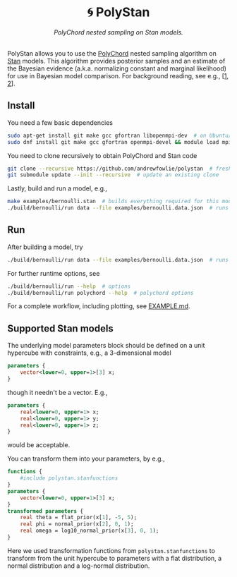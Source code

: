 <h1 align="center">
 🌀 PolyStan
</h1>

<div align="center">
<i>PolyChord nested sampling on Stan models. </i>
</div>
<br>

PolyStan allows you to use the [PolyChord](https://github.com/PolyChord) nested sampling algorithm on [Stan](https://mc-stan.org/docs/reference-manual/blocks.html) models. This algorithm provides posterior samples and an estimate of the Bayesian evidence (a.k.a. normalizing constant and marginal likelihood) for use in Bayesian model comparison. For background reading, see e.g., [[1](https://arxiv.org/abs/2205.15570), [2](https://arxiv.org/abs/1502.01856)].

## Install

You need a few basic dependencies
```bash
sudo apt-get install git make gcc gfortran libopenmpi-dev  # on Ubuntu/debian
sudo dnf install git make gcc gfortran openmpi-devel && module load mpi/openmpi-$(uname -m)  # Fedora
```

You need to clone recursively to obtain PolyChord and Stan code
```bash
git clone --recursive https://github.com/andrewfowlie/polystan  # fresh clone
git submodule update --init --recursive  # update an existing clone
```
Lastly, build and run a model, e.g.,
```bash
make examples/bernoulli.stan  # builds everything required for this model
./build/bernoulli/run data --file examples/bernoulli.data.json  # runs model
```
## Run

After building a model, try
```bash
./build/bernoulli/run data --file examples/bernoulli.data.json  # runs model
```
For further runtime options, see
```bash
./build/bernoulli/run --help  # options
./build/bernoulli/run polychord --help  # polychord options
```

For a complete workflow, including plotting, see [EXAMPLE.md](EXAMPLE.md).


## Supported Stan models

The underlying model parameters block should be defined on a unit hypercube with constraints, e.g., a 3-dimensional model
```stan
parameters {
    vector<lower=0, upper=1>[3] x;
}
```
though it needn't be a vector. E.g.,
```stan    
parameters {
    real<lower=0, upper=1> x;
    real<lower=0, upper=1> y;
    real<lower=0, upper=1> z;
}
```
would be acceptable.

You can transform them into your parameters, by e.g.,
```stan
functions {
    #include polystan.stanfunctions
}
parameters {
    vector<lower=0, upper=1>[3] x;
}
transformed parameters {
    real theta = flat_prior(x[1], -5, 5);
    real phi = normal_prior(x[2], 0, 1);
    real omega = log10_normal_prior(x[3], 0, 1);
}
```
Here we used transformation functions from `polystan.stanfunctions` to transform from the unit hypercube to parameters with a flat distribution, a normal distribution and a log-normal distribution.

